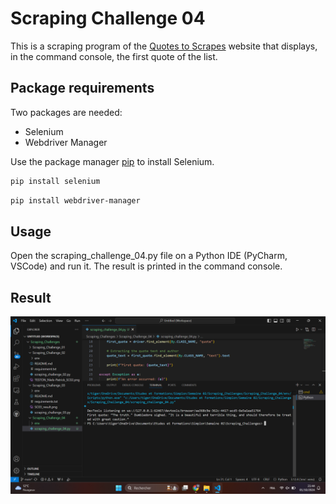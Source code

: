 # Scraping Challenge 04

This is a scraping program of the [Quotes to Scrapes](https://quotes.toscrape.com/js/page/10/) website that displays, in the command console, the first quote of the list.

## Package requirements

Two packages are needed:
- Selenium
- Webdriver Manager

Use the package manager [pip](https://pip.pypa.io/en/stable/) to install Selenium.

```bash
pip install selenium
```

```bash
pip install webdriver-manager
```

## Usage

Open the scraping_challenge_04.py file on a Python IDE (PyCharm, VSCode) and run it. The result is printed in the command console.

## Result

![alt text](https://github.com/Niels-Patrick/Scraping_Challenges/blob/main/Scraping_Challenge_04/SC04.png)
